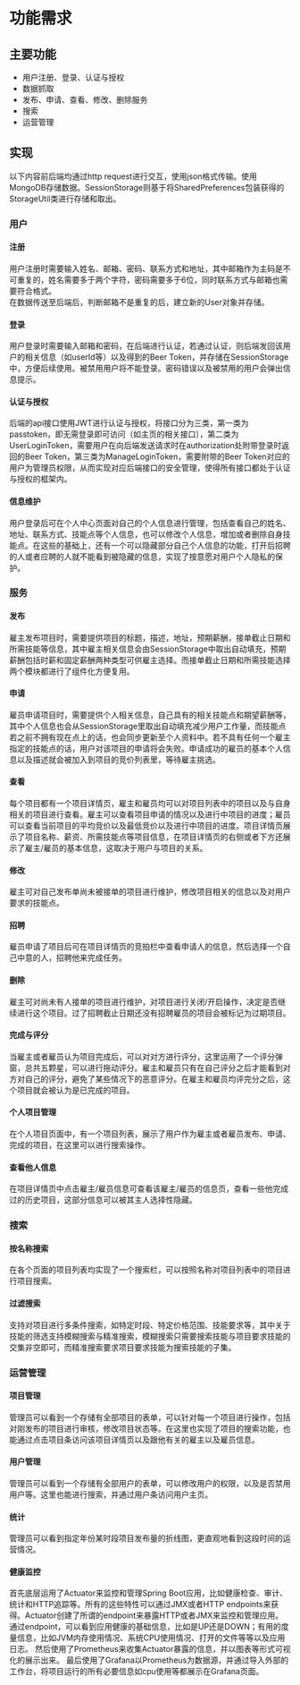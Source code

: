 # 功能需求

## 主要功能
+ 用户注册、登录、认证与授权
+ 数据抓取
+ 发布、申请、查看、修改、删除服务
+ 搜索
+ 运营管理  

## 实现
以下内容前后端均通过http request进行交互，使用json格式传输。使用MongoDB存储数据。SessionStorage则基于将SharedPreferences包装获得的StorageUtil类进行存储和取出。  
### 用户
#### 注册
用户注册时需要输入姓名、邮箱、密码、联系方式和地址，其中邮箱作为主码是不可重复的，姓名需要多于两个字符，密码需要多于6位，同时联系方式与邮箱也需要符合格式。  
在数据传送至后端后，判断邮箱不是重复的后，建立新的User对象并存储。  
#### 登录
用户登录时需要输入邮箱和密码，在后端进行认证，若通过认证，则后端发回该用户的相关信息（如userId等）以及得到的Beer Token，并存储在SessionStorage中，方便后续使用。被禁用用户将不能登录。密码错误以及被禁用的用户会弹出信息提示。  
#### 认证与授权
后端的api接口使用JWT进行认证与授权，将接口分为三类，第一类为passtoken，即无需登录即可访问（如主页的相关接口），第二类为UserLoginToken，需要用户在向后端发送请求时在authorization处附带登录时返回的Beer Token，第三类为ManageLoginToken，需要附带的Beer Token对应的用户为管理员权限，从而实现对应后端接口的安全管理，使得所有接口都处于认证与授权的框架内。
#### 信息维护
用户登录后可在个人中心页面对自己的个人信息进行管理，包括查看自己的姓名、地址、联系方式、技能点等个人信息，也可以修改个人信息，增加或者删除自身技能点。在这些的基础上，还有一个可以隐藏部分自己个人信息的功能，打开后招聘的人或者应聘的人就不能看到被隐藏的信息，实现了按意愿对用户个人隐私的保护。
### 服务
#### 发布
雇主发布项目时，需要提供项目的标题，描述，地址，预期薪酬，接单截止日期和所需技能等信息，其中雇主相关信息会由SessionStorage中取出自动填充，预期薪酬包括时薪和固定薪酬两种类型可供雇主选择。而接单截止日期和所需技能选择两个模块都进行了组件化方便复用。    
#### 申请
雇员申请项目时，需要提供个人相关信息，自己具有的相关技能点和期望薪酬等，其中个人信息也会从SessionStorage里取出自动填充减少用户工作量，而技能点若之前不拥有现在点上的话，也会同步更新至个人资料中。若不具有任何一个雇主指定的技能点的话，用户对该项目的申请将会失败。申请成功的雇员的基本个人信息以及描述就会被加入到项目的竞价列表里，等待雇主挑选。  
#### 查看
每个项目都有一个项目详情页，雇主和雇员均可以对项目列表中的项目以及与自身相关的项目进行查看。雇主可以查看项目申请的情况以及进行中项目的进度；雇员可以查看当前项目的平均竞价以及最低竞价以及进行中项目的进度。项目详情页展示了项目名称、薪资、所需技能点等项目信息，在项目详情页的右侧或者下方还展示了雇主/雇员的基本信息，这取决于用户与项目的关系。
#### 修改
雇主可对自己发布单尚未被接单的项目进行维护，修改项目相关的信息以及对用户要求的技能点。
#### 招聘
雇员申请了项目后可在项目详情页的竞拍栏中查看申请人的信息，然后选择一个自己中意的人，招聘他来完成任务。
#### 删除
雇主可对尚未有人接单的项目进行维护，对项目进行关闭/开启操作，决定是否继续进行这个项目。过了招聘截止日期还没有招聘雇员的项目会被标记为过期项目。
#### 完成与评分
当雇主或者雇员认为项目完成后，可以对对方进行评分，这里运用了一个评分弹窗，总共五颗星，可以进行拖动评分。雇主和雇员只有在自己评分之后才能看到对方对自己的评分，避免了某些情况下的恶意评分。在雇主和雇员均评完分之后，这个项目就会被认为是已完成的项目。
#### 个人项目管理
在个人项目页面中，有一个项目列表，展示了用户作为雇主或者雇员发布、申请、完成的项目，在这里可以进行搜索操作。
#### 查看他人信息
在项目详情页中点击雇主/雇员信息可查看该雇主/雇员的信息页，查看一些他完成过的历史项目，这部分信息可以被其主人选择性隐藏。

### 搜索
#### 按名称搜索
在各个页面的项目列表均实现了一个搜索栏，可以按照名称对项目列表中的项目进行项目搜索。
#### 过滤搜索
支持对项目进行多条件搜索，如特定时段、特定价格范围、技能要求等，其中关于技能的筛选支持模糊搜索与精准搜索，模糊搜索只需要搜索技能与项目要求技能的交集非空即可，而精准搜索要求项目要求技能为搜索技能的子集。  

### 运营管理
#### 项目管理
管理员可以看到一个存储有全部项目的表单，可以针对每一个项目进行操作，包括对刚发布的项目进行审核，修改项目状态等。在这里也实现了项目的搜索功能，也能通过点击项目条访问该项目详情页以及跟他有关的雇主以及雇员信息。
#### 用户管理
管理员可以看到一个存储有全部用户的表单，可以修改用户的权限，以及是否禁用用户等。这里也能进行搜索，并通过用户条访问用户主页。
#### 统计
管理员可以看到指定年份某时段项目发布量的折线图，更直观地看到这段时间的运营情况。  
#### 健康监控
首先底层运用了Actuator来监控和管理Spring Boot应用，比如健康检查、审计、统计和HTTP追踪等。所有的这些特性可以通过JMX或者HTTP endpoints来获得。Actuator创建了所谓的endpoint来暴露HTTP或者JMX来监控和管理应用。通过endpoint，可以看到应用健康的基础信息，比如是UP还是DOWN；有用的度量信息，比如JVM内存使用情况、系统CPU使用情况、打开的文件等等以及应用日志。
然后使用了Prometheus来收集Actuator暴露的信息，并以图表等形式可视化的展示出来。
最后使用了Grafana以Prometheus为数据源，并通过导入外部的工作台，将项目运行的所有必要信息如cpu使用等都展示在Grafana页面。
